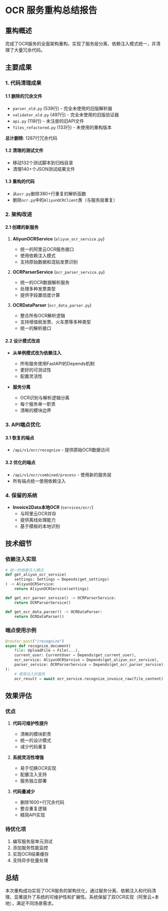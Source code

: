 # OCR 服务重构总结报告

## 重构概述

完成了OCR服务的全面架构重构，实现了服务层分离、依赖注入模式统一，并清理了大量冗余代码。

## 主要成果

### 1. 代码清理成果

#### 1.1 删除的冗余文件
- `parser_old.py` (539行) - 完全未使用的旧版解析器
- `validator_old.py` (497行) - 完全未使用的旧版验证器  
- `api.py` (118行) - 未注册的旧API文件
- `files_refactored.py` (133行) - 未使用的重构版本

**总计删除**: 1287行冗余代码

#### 1.2 清理的测试文件
- 移动132个测试脚本到归档目录
- 清理140+个JSON测试结果文件

#### 1.3 重构的代码
- 从`ocr.py`删除380+行重复的解析函数
- 删除`ocr.py`中的`AliyunOCRClient`类（与服务层重复）

### 2. 架构改进

#### 2.1 创建的新服务
1. **AliyunOCRService** (`aliyun_ocr_service.py`)
   - 统一的阿里云OCR服务接口
   - 使用依赖注入模式
   - 支持原始数据和混贴发票识别

2. **OCRParserService** (`ocr_parser_service.py`)
   - 统一的OCR数据解析服务
   - 处理多种发票类型
   - 提供字段置信度计算

3. **OCRDataParser** (`ocr_data_parser.py`)
   - 整合所有OCR解析逻辑
   - 支持增值税发票、火车票等多种类型
   - 统一的解析接口

#### 2.2 设计模式改进
- **从单例模式改为依赖注入**
  - 所有服务使用FastAPI的Depends机制
  - 更好的可测试性
  - 配置灵活性

- **服务分离**
  - OCR识别与解析逻辑分离
  - 每个服务单一职责
  - 清晰的模块边界

### 3. API端点优化

#### 3.1 恢复的端点
- `/api/v1/ocr/recognize` - 提供原始OCR数据访问

#### 3.2 优化的端点
- `/api/v1/ocr/combined/process` - 使用新的服务层
- 所有端点统一使用依赖注入

### 4. 保留的系统

- **Invoice2Data本地OCR** (`services/ocr/`)
  - 与阿里云OCR并存
  - 提供离线处理能力
  - 基于模板的本地识别

## 技术细节

### 依赖注入实现
```python
# 统一的依赖注入模式
def get_aliyun_ocr_service(
    settings: Settings = Depends(get_settings)
) -> AliyunOCRService:
    return AliyunOCRService(settings)

def get_ocr_parser_service() -> OCRParserService:
    return OCRParserService()

def get_ocr_data_parser() -> OCRDataParser:
    return OCRDataParser()
```

### 端点使用示例
```python
@router.post("/recognize")
async def recognize_document(
    file: UploadFile = File(...),
    current_user: CurrentUser = Depends(get_current_user),
    ocr_service: AliyunOCRService = Depends(get_aliyun_ocr_service),
    parser_service: OCRParserService = Depends(get_ocr_parser_service)
):
    # 使用注入的服务
    ocr_result = await ocr_service.recognize_invoice_raw(file_content)
```

## 效果评估

### 优点
1. **代码可维护性提升**
   - 清晰的模块职责
   - 统一的设计模式
   - 减少代码重复

2. **系统灵活性增强**
   - 易于切换OCR实现
   - 配置注入支持
   - 服务独立部署

3. **代码量减少**
   - 删除1600+行冗余代码
   - 整合重复逻辑
   - 精简API实现

### 待优化项
1. 编写服务层单元测试
2. 添加服务性能监控
3. 实现OCR结果缓存
4. 支持异步批量处理

## 总结

本次重构成功实现了OCR服务的架构优化，通过服务分离、依赖注入和代码清理，显著提升了系统的可维护性和扩展性。系统保留了双OCR实现（阿里云+本地），满足不同场景需求。